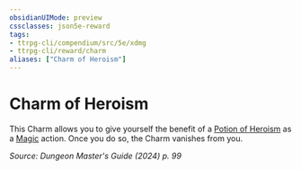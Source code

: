 ```yaml
---
obsidianUIMode: preview
cssclasses: json5e-reward
tags:
- ttrpg-cli/compendium/src/5e/xdmg
- ttrpg-cli/reward/charm
aliases: ["Charm of Heroism"]
---
```

# Charm of Heroism

This Charm allows you to give yourself the benefit of a [Potion of Heroism](Misc%20Files/CLI/compendium/items/potion-of-heroism-xdmg.md) as a [Magic](Misc%20Files/CLI/rules/actions.md#Magic) action. Once you do so, the Charm vanishes from you.

*Source: Dungeon Master's Guide (2024) p. 99*